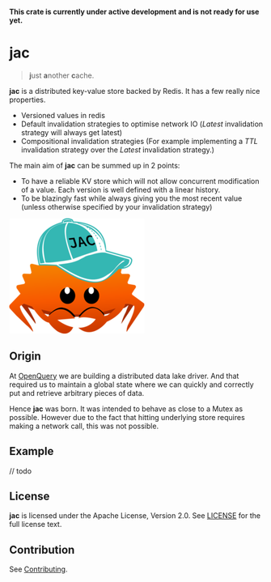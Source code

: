 **This crate is currently under active development and is not ready for use yet.**

# jac 

> **j**ust **a**nother **c**ache.

**jac** is a distributed key-value store backed by Redis. It has a few really nice properties.

* Versioned values in redis
* Default invalidation strategies to optimise network IO (*Latest* invalidation strategy will always get latest)
* Compositional invalidation strategies (For example implementing a *TTL* invalidation strategy over the *Latest* invalidation strategy.)

The main aim of **jac** can be summed up in 2 points:

* To have a reliable KV store which will not allow concurrent modification of a value. Each version is well defined with a linear history.
* To be blazingly fast while always giving you the most recent value (unless otherwise specified by your invalidation strategy)

![ferris](./resources/ferris-jac.png)

## Origin

At [OpenQuery](openquery.io) we are building a distributed data lake driver. And that required us to maintain a global state where we can quickly and correctly put and retrieve arbitrary pieces of data.

Hence **jac** was born. It was intended to behave as close to a Mutex as possible. However due to the fact that hitting underlying store requires making a network call, this was not possible.


## Example

// todo

## License

**jac** is licensed under the Apache License, Version 2.0. See [LICENSE](./LICENSE) for the full license text.

## Contribution

See [Contributing](./CONTRIBUTING.md).


